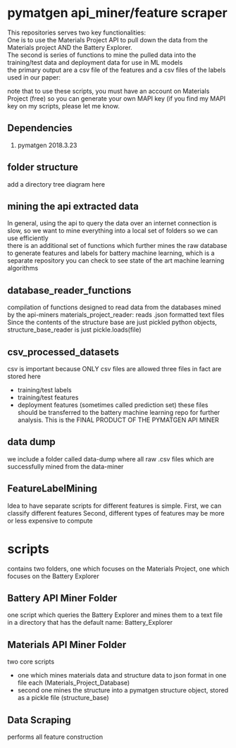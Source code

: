 # pymatgen api_miner/feature scraper
This repositories serves two key functionalities:  
One is to use the Materials Project API to pull down the data from the Materials project AND
the Battery Explorer.  
The second is series of functions to mine the pulled data into the training/test data and deployment data
for use in ML models  
the primary output are a csv file of the features and a csv files of the labels used in our paper:

note that to use these scripts, you must have an account on Materials Project (free) so you can generate your own MAPI key
(if you find my MAPI key on my scripts, please let me know.

## Dependencies
1. pymatgen 2018.3.23

## folder structure
add a directory tree diagram here

## mining the api extracted data
In general, using the api to query the data over an internet connection is slow, so we want to mine everything 
into a local set of folders so we can use efficiently  
there is an additional set of functions which further mines the raw database to generate features and labels
for battery machine learning, which is a separate repository you can check to see state of the art machine learning algorithms

## database_reader_functions
compilation of functions designed to read data from the databases mined by the api-miners
materials_project_reader:  reads .json formatted text files  
Since the contents of the structure base are just pickled python objects,  structure_base_reader is just  pickle.loads(file) 

## csv_processed_datasets
csv is important because ONLY csv files are allowed
three files in fact are stored here
- training/test labels
- training/test features
- deployment features (sometimes called prediction set)
these files should be transferred to the battery machine learning repo for further analysis.
This is the FINAL PRODUCT OF THE PYMATGEN API MINER

## data dump
we include a folder called data-dump where all raw .csv files which are successfully mined from the data-miner

## FeatureLabelMining
Idea to have separate scripts for different features is simple. First, we can classify different features
Second, different types of features may be more or less expensive to compute


# scripts
contains two folders, one which focuses on the Materials Project, one which focuses on the Battery Explorer

## Battery API Miner Folder
one script which queries the Battery Explorer and mines them to a text file in a directory that has the default name: Battery_Explorer

## Materials API Miner Folder
two core scripts 
- one which mines materials data and structure data to json format in one file each (Materials_Project_Database)  
- second one mines the structure into a pymatgen structure object, stored as a pickle file (structure_base)

## Data Scraping
performs all feature construction 
